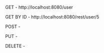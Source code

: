 GET - http://localhost:8080/user

GET BY ID - http://localhost:8080/rest/user/5

POST - 

PUT - 

DELETE - 

